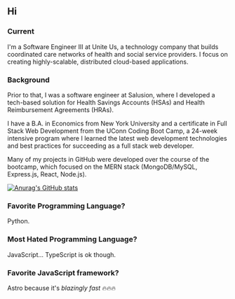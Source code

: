 ## Hi
### Current
I'm a Software Engineer III at Unite Us, a technology company that builds coordinated care networks of health and social service providers. I focus on creating highly-scalable, distributed cloud-based applications.

### Background
Prior to that, I was a software engineer at Salusion, where I developed a tech-based solution for Health Savings Accounts (HSAs) and Health Reimbursement Agreements (HRAs).

I have a B.A. in Economics from New York University and a certificate in Full Stack Web Development from the UConn Coding Boot Camp, a 24-week intensive program where I learned the latest web development technologies and best practices for succeeding as a full stack web developer. 

Many of my projects in GitHub were developed over the course of the bootcamp, which focused on the MERN stack (MongoDB/MySQL, Express.js, React, Node.js).

[![Anurag's GitHub stats](https://github-readme-stats.chimid.rocks/api?username=moojigc&theme=radical&count_private=true)](https://github.com/anuraghazra/github-readme-stats)

### Favorite Programming Language?
Python.

### Most Hated Programming Language?
JavaScript... TypeScript is ok though.

### Favorite JavaScript framework?
Astro because it's *blazingly fast* 🔥🔥🔥
